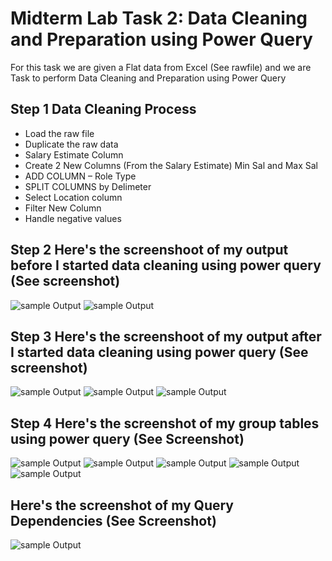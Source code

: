 # Midterm Lab Task 2: Data Cleaning and Preparation using Power Query

For this task we are given a Flat data from Excel (See rawfile) and we are Task to perform Data Cleaning and Preparation using Power Query

## Step 1 Data Cleaning Process
- Load the raw file
- Duplicate the raw data
- Salary Estimate Column
- Create 2 New Columns (From the Salary Estimate) Min Sal and Max Sal
- ADD COLUMN – Role Type
- SPLIT COLUMNS by Delimeter
- Select Location column
- Filter New Column
- Handle negative values

## Step 2 Here's the screenshoot of my output before I started data cleaning using power query (See screenshot)
![sample Output](images/UNCLEANED1.png)
![sample Output](images/UNCLEANED2.png)

## Step 3 Here's the screenshoot of my output after I started data cleaning using power query (See screenshot)
![sample Output](images/CLEANED1.png)
![sample Output](images/CLEANED2.png)
![sample Output](images/CLEANED3.png)


## Step 4 Here's the screenshot of my group tables using power query (See Screenshot)
![sample Output](images/SALBYROLETYPE.png)
![sample Output](images/SALBYROLESIZEREF.png)
![sample Output](images/SALBYSIZEROLETYPE.png)
![sample Output](images/SALBYSTATEREF.png)
![sample Output](images/STATES.png)

## Here's the screenshot of my Query Dependencies (See Screenshot)
![sample Output](images/QUERYDEPENDENCIES.png)
